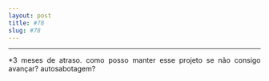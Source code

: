 ```yaml
---
layout: post
title: #78
slug: #78
---
```

---
<p class="description" style="text-align: justify;">
*3 meses de atraso. como posso manter esse projeto se não consigo avançar? autosabotagem? 
